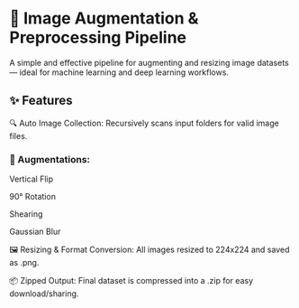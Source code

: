 # 🧠 Image Augmentation & Preprocessing Pipeline
A simple and effective pipeline for augmenting and resizing image datasets — ideal for machine learning and deep learning workflows.

## ✨ Features

🔍 Auto Image Collection: Recursively scans input folders for valid image files.

### 🧪 Augmentations:

Vertical Flip

90° Rotation

Shearing

Gaussian Blur

🖼️ Resizing & Format Conversion: All images resized to 224x224 and saved as .png.

📦 Zipped Output: Final dataset is compressed into a .zip for easy download/sharing.

